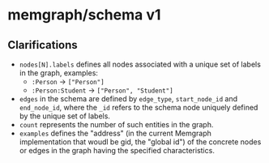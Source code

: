 # memgraph/schema v1

## Clarifications

* `nodes[N].labels` defines all nodes associated with a unique set of labels in the graph, examples:
  * `:Person` -> `["Person"]`
  * `:Person:Student` -> `["Person", "Student"]`
* `edges` in the schema are defined by `edge_type`, `start_node_id` and `end_node_id`, where the `_id` refers to the schema node uniquely defined by the unique set of labels.
* `count` represents the number of such entities in the graph.
* `examples` defines the "address" (in the current Memgraph implementation that woudl be gid, the "global id") of the concrete nodes or edges in the graph having the specified characteristics.